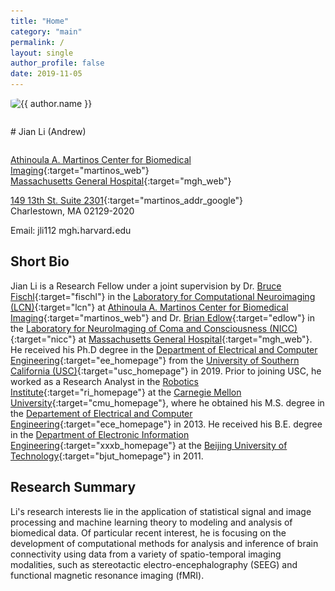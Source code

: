 ```yaml
---
title: "Home"
category: "main"
permalink: /
layout: single
author_profile: false
date: 2019-11-05
---
```



<div class="pull-right" style="margin-top:0em; margin-bottom:2em; margin-right:0em">
    <img src="{{ "Andrew_S9.jpg" | prepend: "/images/" | prepend: base_path }}" class="author__avatar__2" style="border-radius:20%;" alt="{{ author.name }}">
</div>

<div style="margin-top:2em;"> </div>
# Jian Li (Andrew)
<div style="margin-top:2em;"> </div>

[Athinoula A. Martinos Center for Biomedical Imaging](https://www.martinos.org/){:target="martinos_web"}  
[Massachusetts General Hospital](https://www.massgeneral.org/){:target="mgh_web"}

[149 13th St. Suite 2301](https://www.google.com/maps/place/Martinos+Center/@42.3773899,-71.0543423,17z/data=!3m1!4b1!4m5!3m4!1s0x89e370f652d2281b:0x58661246f319267d!8m2!3d42.3773899!4d-71.0521536){:target="martinos_addr_google"}  
Charlestown, MA 02129-2020

<i class="fa fa-envelope-o" aria-hidden="true"></i> Email: jli112 <i class="fa fa-at" aria-hidden="true"></i> mgh![](/images/dot.jpg)harvard![](/images/dot.jpg)edu

## Short Bio

Jian Li is a Research Fellow under a joint supervision by Dr. [Bruce Fischl](http://www.nmr.mgh.harvard.edu/user/5499){:target="fischl"} in the [Laboratory for Computational Neuroimaging (LCN)](http://www.nmr.mgh.harvard.edu/lab/lcn){:target="lcn"} at [Athinoula A. Martinos Center for Biomedical Imaging](https://www.martinos.org/){:target="martinos_web"} and Dr. [Brian Edlow](https://www.comarecoverylab.org/brian-l-edlow-md){:target="edlow"} in the [Laboratory for NeuroImaging of Coma and Consciousness (NICC)](https://www.comarecoverylab.org/){:target="nicc"} at [Massachusetts General Hospital](https://www.massgeneral.org/){:target="mgh_web"}. He received his Ph.D degree in the [Department of Electrical and Computer Engineering](https://minghsiehee.usc.edu){:target="ee_homepage"} from the [University of Southern California (USC)](www.usc.edu){:target="usc_homepage"} in 2019. Prior to joining USC, he worked as a Research Analyst in the [Robotics Institute](https://www.ri.cmu.edu){:target="ri_homepage"} at the [Carnegie Mellon University](http://www.cmu.edu){:target="cmu_homepage"}, where he obtained his M.S. degree in the [Departement of Electrical and Computer Engineering](https://www.ece.cmu.edu/){:target="ece_homepage"} in 2013. He received his B.E. degree in the [Department of Electronic Information Engineering](http://xxxb.bjut.edu.cn/index.html){:target="xxxb_homepage"} at the [Beijing University of Technology](http://english.bjut.edu.cn/){:target="bjut_homepage"} in 2011.

## Research Summary
Li's research interests lie in the application of statistical signal and image processing and machine learning theory to modeling and analysis of biomedical data. Of particular recent interest, he is focusing on the development of computational methods for analysis and inference of brain connectivity using data from a variety of spatio-temporal imaging modalities, such as stereotactic electro-encephalography (SEEG) and functional magnetic resonance imaging (fMRI).
